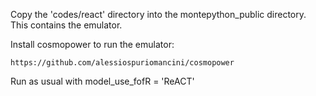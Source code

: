 Copy the 'codes/react' directory into the montepython_public directory. This contains the emulator. 

Install cosmopower to run the emulator: 

	https://github.com/alessiospuriomancini/cosmopower  

Run as usual with model_use_fofR = 'ReACT'